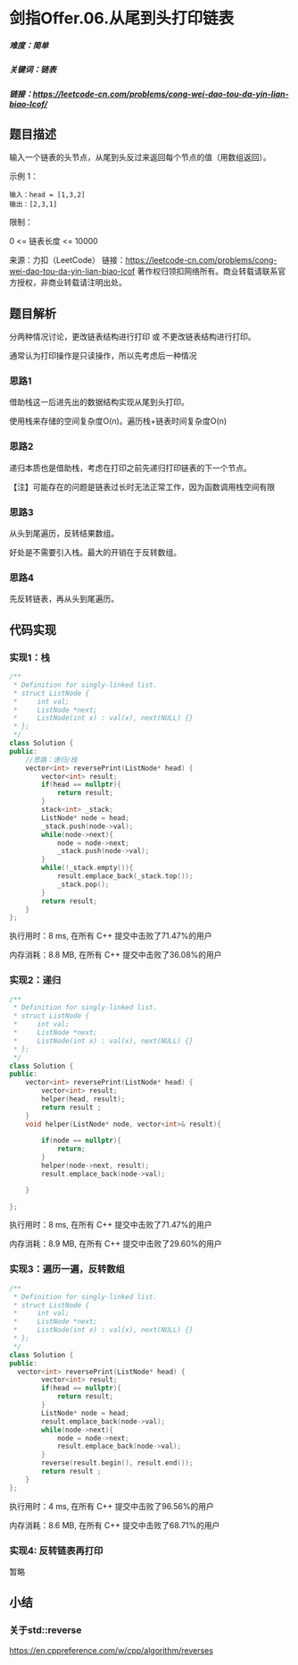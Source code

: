 # 剑指Offer.06.从尾到头打印链表

##### 难度：简单

##### 关键词：链表

##### 链接：https://leetcode-cn.com/problems/cong-wei-dao-tou-da-yin-lian-biao-lcof/

## 题目描述

输入一个链表的头节点，从尾到头反过来返回每个节点的值（用数组返回）。

示例 1：

```
输入：head = [1,3,2]
输出：[2,3,1]
```

限制：

0 <= 链表长度 <= 10000

来源：力扣（LeetCode）
链接：https://leetcode-cn.com/problems/cong-wei-dao-tou-da-yin-lian-biao-lcof
著作权归领扣网络所有。商业转载请联系官方授权，非商业转载请注明出处。

## 题目解析

分两种情况讨论，更改链表结构进行打印 或 不更改链表结构进行打印。

通常认为打印操作是只读操作，所以先考虑后一种情况

### 思路1

借助栈这一后进先出的数据结构实现从尾到头打印。

使用栈来存储的空间复杂度O(n)。遍历栈+链表时间复杂度O(n)

### 思路2

递归本质也是借助栈，考虑在打印之前先递归打印链表的下一个节点。

【注】可能存在的问题是链表过长时无法正常工作，因为函数调用栈空间有限

### 思路3

从头到尾遍历，反转结果数组。

好处是不需要引入栈。最大的开销在于反转数组。

### 思路4

先反转链表，再从头到尾遍历。

## 代码实现

### 实现1：栈

```c++
/**
 * Definition for singly-linked list.
 * struct ListNode {
 *     int val;
 *     ListNode *next;
 *     ListNode(int x) : val(x), next(NULL) {}
 * };
 */
class Solution {
public:
    //思路：递归/栈
    vector<int> reversePrint(ListNode* head) {
        vector<int> result;
        if(head == nullptr){
            return result;
        }
        stack<int> _stack;
        ListNode* node = head;
        _stack.push(node->val);
        while(node->next){
            node = node->next;
            _stack.push(node->val);
        }
        while(!_stack.empty()){
            result.emplace_back(_stack.top());
            _stack.pop();
        }
        return result;
    }
};
```

执行用时：8 ms, 在所有 C++ 提交中击败了71.47%的用户

内存消耗：8.8 MB, 在所有 C++ 提交中击败了36.08%的用户

### 实现2：递归

```c++
/**
 * Definition for singly-linked list.
 * struct ListNode {
 *     int val;
 *     ListNode *next;
 *     ListNode(int x) : val(x), next(NULL) {}
 * };
 */
class Solution {
public:
    vector<int> reversePrint(ListNode* head) {
        vector<int> result;
        helper(head, result);
        return result ;
    }
    void helper(ListNode* node, vector<int>& result){
        
        if(node == nullptr){
            return;
        }
        helper(node->next, result);
        result.emplace_back(node->val);

    }
  
};
```

执行用时：8 ms, 在所有 C++ 提交中击败了71.47%的用户

内存消耗：8.9 MB, 在所有 C++ 提交中击败了29.60%的用户

### 实现3：遍历一遍，反转数组

```c++
/**
 * Definition for singly-linked list.
 * struct ListNode {
 *     int val;
 *     ListNode *next;
 *     ListNode(int x) : val(x), next(NULL) {}
 * };
 */
class Solution {
public:
  vector<int> reversePrint(ListNode* head) {
        vector<int> result;
        if(head == nullptr){
            return result;
        }
        ListNode* node = head;
        result.emplace_back(node->val);
        while(node->next){
            node = node->next;
            result.emplace_back(node->val);
        }
        reverse(result.begin(), result.end());
        return result ;
    }
};
```

执行用时：4 ms, 在所有 C++ 提交中击败了96.56%的用户

内存消耗：8.6 MB, 在所有 C++ 提交中击败了68.71%的用户

### 实现4:  反转链表再打印

暂略

## 小结

### 关于std::reverse

https://en.cppreference.com/w/cpp/algorithm/reverses



